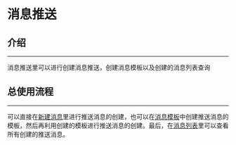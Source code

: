 # 消息推送

## 介绍

---

消息推送里可以进行创建消息推送，创建消息模板以及创建的消息列表查询

## 总使用流程

---

可以直接在[新建消息](新建消息.md)里进行推送消息的创建，也可以在[消息模板](消息模板.md)中创建推送消息的模板，然后再利用创建的模板进行推送消息的创建。最后，在[消息列表](消息列表.md)里可以查看所有创建的推送消息。